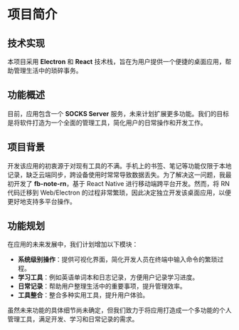 # 项目简介

## 技术实现
本项目采用 **Electron** 和 **React** 技术栈，旨在为用户提供一个便捷的桌面应用，帮助管理生活中的琐碎事务。

## 功能概述
目前，应用包含一个 **SOCKS Server** 服务，未来计划扩展更多功能。我们的目标是将软件打造为一个全面的管理工具，简化用户的日常操作和开发工作。

## 项目背景
开发该应用的初衷源于对现有工具的不满。手机上的书签、笔记等功能仅限于本地记录，缺乏云端同步，跨设备使用时常常导致数据丢失。为了解决这一问题，我最初开发了 **fb-note-rn**，基于 React Native 进行移动端跨平台开发。然而，将 RN 代码迁移到 Web/Electron 的过程非常繁琐，因此决定独立开发该桌面应用，以便更好地支持多平台操作。

## 功能规划
在应用的未来发展中，我们计划增加以下模块：

- **系统级别操作**：提供可视化界面，简化开发人员在终端中输入命令的繁琐过程。
- **学习工具**：例如英语单词本和日志记录，方便用户记录学习进度。
- **日常记录**：帮助用户整理生活中的重要事项，提升管理效率。
- **工具整合**：整合多种实用工具，提升用户体验。

虽然未来功能的具体细节尚未确定，但我们致力于将应用打造成一个多功能的个人管理工具，满足开发、学习和日常记录的需求。